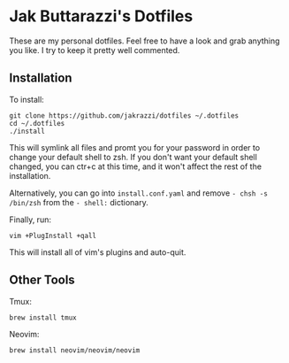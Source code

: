 # Jak Buttarazzi's Dotfiles

These are my personal dotfiles. Feel free to have a look and grab anything you like. I try to keep it pretty well commented.

## Installation

To install:

```
git clone https://github.com/jakrazzi/dotfiles ~/.dotfiles
cd ~/.dotfiles
./install
```

This will symlink all files and promt you for your password in order to change your default shell to zsh. If you don't want your default shell changed, you can ctr+c at this time, and it won't affect the rest of the installation.

Alternatively, you can go into `install.conf.yaml` and remove `- chsh -s /bin/zsh` from the `- shell:` dictionary.

Finally, run:

```
vim +PlugInstall +qall
```

This will install all of vim's plugins and auto-quit.

## Other Tools

Tmux:

```
brew install tmux
```

Neovim:

```
brew install neovim/neovim/neovim
```

